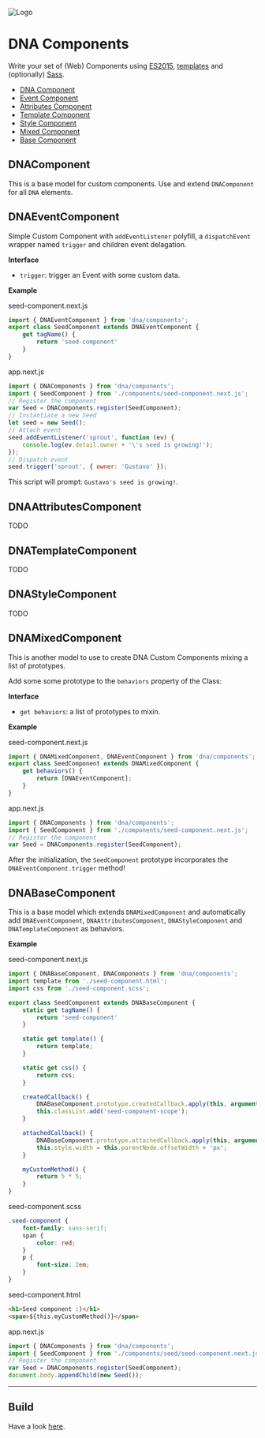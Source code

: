 ![Logo](https://gitlab.com/dna-components/dna-design/raw/master/logos/logo-raster-128.png)

# DNA Components
Write your set of (Web) Components using [ES2015](https://github.com/lukehoban/es6features), [templates](http://www.2ality.com/2015/01/template-strings-html.html) and (optionally) [Sass](http://sass-lang.com/).
- [DNA Component](#DNAComponent)
- [Event Component](#DNAEventComponent)
- [Attributes Component](#DNAAttributesComponent)
- [Template Component](#DNATemplateComponent)
- [Style Component](#DNAStyleComponent)
- [Mixed Component](#DNAMixedComponent)
- [Base Component](#DNABaseComponent)

## DNAComponent
This is a base model for custom components. Use and extend `DNAComponent` for all `DNA` elements.

## DNAEventComponent
Simple Custom Component with `addEventListener` polyfill, a `dispatchEvent` wrapper named `trigger` and children event delagation.

**Interface**
- `trigger`: trigger an Event with some custom data.

**Example**

seed-component.next.js

```js
import { DNAEventComponent } from 'dna/components';
export class SeedComponent extends DNAEventComponent {
    get tagName() {
        return 'seed-component'
    }
}
```

app.next.js

```js
import { DNAComponents } from 'dna/components';
import { SeedComponent } from './components/seed-component.next.js';
// Register the component
var Seed = DNAComponents.register(SeedComponent);
// Instantiate a new Seed
let seed = new Seed();
// Attach event
seed.addEventListener('sprout', function (ev) {
    console.log(ev.detail.owner + '\'s seed is growing!');
});
// Dispatch event
seed.trigger('sprout', { owner: 'Gustavo' });
```

This script will prompt: `Gustavo's seed is growing!`.

## DNAAttributesComponent

TODO

## DNATemplateComponent

TODO

## DNAStyleComponent

TODO

## DNAMixedComponent
This is another model to use to create DNA Custom Components mixing a list of prototypes.

Add some some prototype to the `behaviors` property of the Class:

**Interface**
- `get behaviors`: a list of prototypes to mixin.

**Example**

seed-component.next.js

```js
import { DNAMixedComponent, DNAEventComponent } from 'dna/components';
export class SeedComponent extends DNAMixedComponent {
    get behaviors() {
        return [DNAEventComponent];
    }
}
```

app.next.js

```js
import { DNAComponents } from 'dna/components';
import { SeedComponent } from './components/seed-component.next.js';
// Register the component
var Seed = DNAComponents.register(SeedComponent);
```

After the initialization, the `SeedComponent` prototype incorporates the `DNAEventComponent.trigger` method!

## DNABaseComponent
This is a base model which extends `DNAMixedComponent` and automatically add `DNAEventComponent`, `DNAAttributesComponent`, `DNAStyleComponent` and `DNATemplateComponent` as behaviors.

**Example**

seed-component.next.js

```js
import { DNABaseComponent, DNAComponents } from 'dna/components';
import template from './seed-component.html';
import css from './seed-component.scss';

export class SeedComponent extends DNABaseComponent {
    static get tagName() {
        return 'seed-component'
    }

    static get template() {
        return template;
    }

    static get css() {
        return css;
    }

    createdCallback() {
        DNABaseComponent.prototype.createdCallback.apply(this, arguments);
        this.classList.add('seed-component-scope');
    }

    attachedCallback() {
        DNABaseComponent.prototype.attachedCallback.apply(this, arguments);
        this.style.width = this.parentNode.offsetWidth + 'px';
    }

    myCustomMethod() {
        return 5 * 5;
    }
}

```

seed-component.scss

```scss
.seed-component {
    font-family: sans-serif;
    span {
        color: red;
    }
    p {
        font-size: 2em;
    }
}
```

seed-component.html

```html
<h1>Seed component :)</h1>
<span>${this.myCustomMethod()}</span>
```

app.next.js

```js
import { DNAComponents } from 'dna/components';
import { SeedComponent } from './components/seed/seed-component.next.js';
// Register the component
var Seed = DNAComponents.register(SeedComponent);
document.body.appendChild(new Seed());
```

--------------------------------------------------------------------------------

## Build
Have a look [here](https://gitlab.com/dna-components/dna-docs/blob/master/tutorials/build.md).
